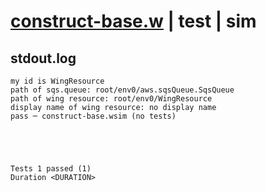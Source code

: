 # [construct-base.w](../../../../examples/tests/valid/construct-base.w) | test | sim

## stdout.log
```log
my id is WingResource
path of sqs.queue: root/env0/aws.sqsQueue.SqsQueue
path of wing resource: root/env0/WingResource
display name of wing resource: no display name
pass ─ construct-base.wsim (no tests)
 




Tests 1 passed (1) 
Duration <DURATION>

```

